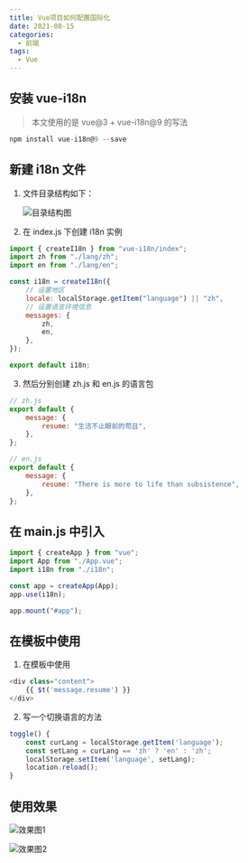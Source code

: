 ```yaml
---
title: Vue项目如何配置国际化
date: 2021-08-15
categories: 
  - 前端
tags:
  - Vue
---
```


## 安装 vue-i18n

> 本文使用的是 vue@3 + vue-i18n@9 的写法

```javascript
npm install vue-i18n@9 --save
```

## 新建 i18n 文件

1. 文件目录结构如下：<div>![目录结构图](/images/vue_1_1.webp)</div>

2. 在 index.js 下创建 i18n 实例

```javascript
import { createI18n } from "vue-i18n/index";
import zh from "./lang/zh";
import en from "./lang/en";

const i18n = createI18n({
    // 设置地区
    locale: localStorage.getItem("language") || "zh",
    // 设置语言环境信息
    messages: {
        zh,
        en,
    },
});

export default i18n;
```

3. 然后分别创建 zh.js 和 en.js 的语言包

```javascript
// zh.js
export default {
    message: {
        resume: "生活不止眼前的苟且",
    },
};
```

```javascript
// en.js
export default {
    message: {
        resume: "There is more to life than subsistence",
    },
};
```

## 在 main.js 中引入

```javascript
import { createApp } from "vue";
import App from "./App.vue";
import i18n from "./i18n";

const app = createApp(App);
app.use(i18n);

app.mount("#app");
```

## 在模板中使用

1. 在模板中使用

```javascript
<div class="content">
    {{ $t('message.resume') }}
</div>
```

2. 写一个切换语言的方法

```javascript
toggle() {
    const curLang = localStorage.getItem('language');
    const setLang = curLang == 'zh' ? 'en' : 'zh';
    localStorage.setItem('language', setLang);
    location.reload();
}
```

## 使用效果

![效果图1](/images/vue_1_2.webp)

![效果图2](/images/vue_1_3.webp)
